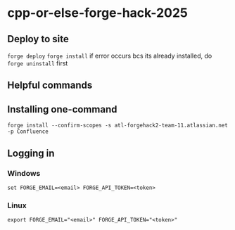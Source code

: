 # cpp-or-else-forge-hack-2025

## Deploy to site
`forge deploy`
`forge install`
if error occurs bcs its already installed, do `forge uninstall` first

## Helpful commands

## Installing one-command
`forge install --confirm-scopes -s atl-forgehack2-team-11.atlassian.net -p Confluence`

## Logging in
### Windows
`set FORGE_EMAIL=<email> FORGE_API_TOKEN=<token>`
### Linux
`export FORGE_EMAIL="<email>" FORGE_API_TOKEN="<token>"`
